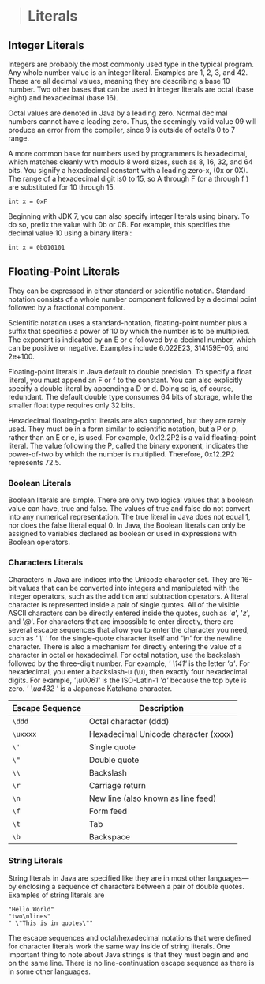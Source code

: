 ># Literals

## Integer Literals

Integers are probably the most commonly used type in the typical program. Any whole number value is an integer literal. Examples are 1, 2, 3, and 42. These are all decimal values, meaning they are describing a base 10 number. Two other bases that can be used in integer literals are octal (base eight) and hexadecimal (base 16).

Octal values are denoted in Java by a leading zero. Normal decimal numbers cannot have a leading zero. Thus, the seemingly valid value 09 will produce an error from the compiler, since 9 is outside of octal’s 0 to 7 range.

A more common base for numbers used by programmers is hexadecimal, which matches cleanly with modulo 8 word sizes, such as 8, 16, 32, and 64 bits. You signify a hexadecimal constant with a leading zero-x, (0x or 0X). The range of a hexadecimal digit is0 to 15, so A through F (or a through f ) are substituted for 10 through 15.

    int x = 0xF

Beginning with JDK 7, you can also specify integer literals using binary. To do so, prefix the value with 0b or 0B. For example, this specifies the decimal value 10 using a binary literal:

    int x = 0b010101


## Floating-Point Literals

They can be expressed in either standard or scientific notation. Standard notation consists of a whole number component followed by a decimal point followed by a fractional component.

Scientific notation uses a standard-notation, floating-point number plus a suffix that specifies a power of 10 by which the number is to be multiplied. The exponent is indicated by an E or e followed by a decimal number, which can be positive or negative. Examples include 6.022E23, 314159E–05, and 2e+100.

Floating-point literals in Java default to double precision. To specify a float literal, you must append an F or f to the constant. You can also explicitly specify a double literal by appending a D or d. Doing so is, of course, redundant. The default double type consumes 64 bits of storage, while the smaller float type requires only 32 bits.

Hexadecimal floating-point literals are also supported, but they are rarely used. They must be in a form similar to scientific notation, but a P or p, rather than an E or e, is used. For example, 0x12.2P2 is a valid floating-point literal. The value following the P, called the binary exponent, indicates the power-of-two by which the number is multiplied. Therefore, 0x12.2P2 represents 72.5.

### Boolean Literals

Boolean literals are simple. There are only two logical values that a boolean value can have, true and false. The values of true and false do not convert into any numerical representation. The true literal in Java does not equal 1, nor does the false literal equal 0. In Java, the Boolean literals can only be assigned to variables declared as boolean or used in expressions with Boolean operators.

### Characters Literals

Characters in Java are indices into the Unicode character set. They are 16-bit values that can be converted into integers and manipulated with the integer operators, such as the addition and subtraction operators. A literal character is represented inside a pair of single quotes. All of the visible ASCII characters can be directly entered inside the quotes, such as '_a_', '_z_', and '_@_'. For characters that are impossible to enter directly, there are several escape sequences that allow you to enter the character you need, such as _' \\' '_ for the single-quote character itself and _'\n'_ for the newline character. There is also a mechanism for directly entering the value of a character in octal or hexadecimal. For octal notation, use the backslash followed by the three-digit number. For example, _' \141'_ is the letter _'a'_. For hexadecimal, you enter a backslash-u (\u), then exactly four hexadecimal digits. For example, _'\u0061'_ is the ISO-Latin-1 _'a'_ because the top byte is zero. _' \ua432 '_ is a Japanese Katakana character.

|Escape Sequence|Description|
|---|---|
|`\ddd`|Octal character (ddd)|
|`\uxxxx`|Hexadecimal Unicode character (xxxx)|
|`\'`|Single quote|
|`\"`|Double quote|
|`\\`|Backslash|
|`\r`|Carriage return|
|`\n`|New line (also known as line feed)|
|`\f`|Form feed|
|`\t`|Tab|
|`\b`| Backspace|


### String Literals

String literals in Java are specified like they are in most other languages—by enclosing a sequence of characters between a pair of double quotes. Examples of string literals are

    "Hello World"
    "two\nlines"
    " \"This is in quotes\""

The escape sequences and octal/hexadecimal notations that were defined for character literals work the same way inside of string literals. One important thing to note about Java strings is that they must begin and end on the same line. There is no line-continuation escape sequence as there is in some other languages.